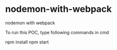 # nodemon-with-webpack
nodemon with webpack

To run this POC, type following commands in cmd

npm install
npm start
